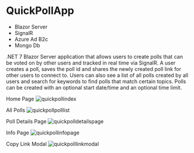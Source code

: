 # QuickPollApp

- Blazor Server
- SignalR
- Azure Ad B2c
- Mongo Db

.NET 7 Blazor Server application that allows users to create polls that can be voted on by other users and tracked in real time via SignalR. A user creates a poll, saves the poll id and shares the newly created poll link for other users to connect to. Users can also see a list of all polls created by all users and search for keywords to find polls that match certain topics. Polls can be created with an optional start date/time and an optional time limit.

Home Page
![quickpollindex](https://user-images.githubusercontent.com/95720340/211173739-5c2b7b43-475a-4b65-ab5f-9b53443bc076.png)

All Polls
![quickpollpolllist](https://user-images.githubusercontent.com/95720340/211173738-cacf925c-e218-459c-ba83-b2a3487302c0.png)

Poll Details Page
![quickpolldetailspage](https://user-images.githubusercontent.com/95720340/211173737-8c28a128-6865-414d-87a9-c0729cf3e011.png)

Info Page
![quickpollinfopage](https://user-images.githubusercontent.com/95720340/211173741-a8af8d72-6e13-4f72-a198-03983e5ef61e.png)

Copy Link Modal
![quickpolllinkmodal](https://user-images.githubusercontent.com/95720340/211173740-2291dbf5-23be-4c88-9434-175338313777.png)
